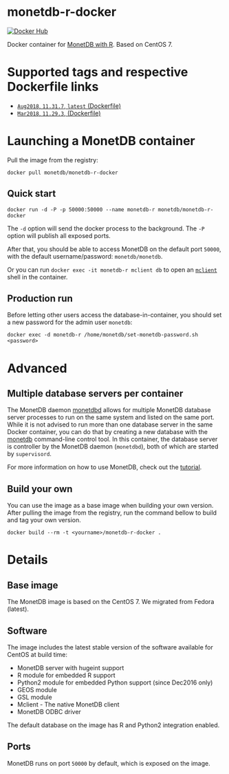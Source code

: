 monetdb-r-docker
===========================
[![Docker Hub](https://img.shields.io/badge/docker-ready-blue.svg)](https://hub.docker.com/r/monetdb/monetdb-r-docker/)

Docker container for [MonetDB with R](https://www.monetdb.org/content/embedded-r-monetdb). Based on CentOS 7.

# Supported tags and respective Dockerfile links
* [`Aug2018`, `11.31.7`, `latest` (Dockerfile)](https://github.com/MonetDB/monetdb-r-docker/blob/aug2018/Dockerfile)
* [`Mar2018`, `11.29.3`, (Dockerfile)](https://github.com/MonetDB/monetdb-r-docker/blob/mar2018/Dockerfile)

# Launching a MonetDB container
Pull the image from the registry:

```
docker pull monetdb/monetdb-r-docker
```

## Quick start
```
docker run -d -P -p 50000:50000 --name monetdb-r monetdb/monetdb-r-docker
```
The `-d` option will send the docker process to the background. The `-P` option will publish all exposed ports.

After that, you should be able to access MonetDB on the default port `50000`, with the default username/password: `monetdb/monetdb`.

Or you can run `docker exec -it monetdb-r mclient db` to open an [`mclient`](https://www.monetdb.org/Documentation/mclient-man-page) shell in the container.

## Production run
Before letting other users access the database-in-container, you should set a new password for the admin user `monetdb`:

```
docker exec -d monetdb-r /home/monetdb/set-monetdb-password.sh <password>
```

# Advanced
## Multiple database servers per container
The MonetDB daemon [monetdbd](https://www.monetdb.org/Documentation/monetdbd-man-page) allows for multiple MonetDB database server processes to run on the same system and listed on the same port. While it is not advised to run more than one database server in the same Docker container, you can do that by creating a new database with the [monetdb](https://www.monetdb.org/Documentation/monetdb-man-page) command-line control tool. In this container, the database server is controller by the MonetDB daemon (`monetdbd`), both of which are started by `supervisord`.

For more information on how to use MonetDB, check out the [tutorial](https://www.monetdb.org/Documentation/UserGuide/Tutorial).

## Build your own
You can use the image as a base image when building your own version.
After pulling the image from the registry, run the command bellow to build and tag your own version.

```
docker build --rm -t <yourname>/monetdb-r-docker .
```

# Details
## Base image
The MonetDB image is based on the CentOS 7. We migrated from Fedora (latest).
## Software
The image includes the latest stable version of the software available for CentOS at build time:
* MonetDB server with hugeint support
* R module for embedded R support
* Python2 module for embedded Python support (since Dec2016 only)
* GEOS module
* GSL module
* Mclient - The native MonetDB client
* MonetDB ODBC driver

The default database on the image has R and Python2 integration enabled.

## Ports
MonetDB runs on port `50000` by default, which is exposed on the image.

